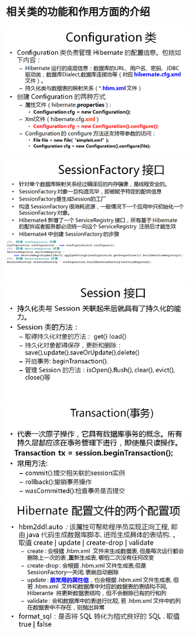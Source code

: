 # 相关类的功能和作用方面的介绍

![](/assets/hiber-2-1.png)

![](/assets/hiber-2-2.png)![](/assets/hiber-2-3.png)![](/assets/hiber-2-4.png)![](/assets/hiber-2-5.png)


